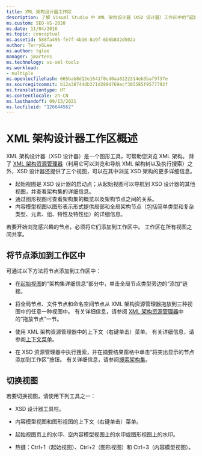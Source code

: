 ```yaml
---
title: XML 架构设计器工作区
description: 了解 Visual Studio 中 XML 架构设计器（XSD 设计器）工作区中的“起始”、“图形”和“内容模型”视图。
ms.custom: SEO-VS-2020
ms.date: 11/04/2016
ms.topic: conceptual
ms.assetid: 588fa495-fe7f-4b16-8a9f-6b6b8d2d502a
author: TerryGLee
ms.author: tglee
manager: jmartens
ms.technology: vs-xml-tools
ms.workload:
- multiple
ms.openlocfilehash: 665bab8d12e1641f0cd0aa8222314eb3baf9f37e
ms.sourcegitcommit: b12a38744db371d2894769ecf305585f9577792f
ms.translationtype: HT
ms.contentlocale: zh-CN
ms.lasthandoff: 09/13/2021
ms.locfileid: "126644562"
---
```

# <a name="xml-schema-designer-workspace-views"></a>XML 架构设计器工作区概述

XML 架构设计器（XSD 设计器）是一个图形工具，可帮助您浏览 XML 架构。 除了 [XML 架构资源管理器](../xml-tools/xml-schema-explorer.md)（利用它可以浏览和导航 XML 架构树以及执行搜索）之外，XSD 设计器还提供了三个视图，可以在其中浏览 XSD 架构的更多详细信息。

- 起始视图是 XSD 设计器的启动点；从起始视图可以导航到 XSD 设计器的其他视图，并查看架构集的详细信息。
- 通过图形视图可查看架构集的概览以及架构节点之间的关系。
- 内容模型视图以图形表示形式提供局部和全局架构节点（包括简单类型和复杂类型、元素、组、特性及特性组）的详细信息。

若要开始浏览感兴趣的节点，必须将它们添加到工作区中。 工作区在所有视图之间共享。

## <a name="add-nodes-to-the-workspace"></a>将节点添加到工作区中

可通过以下方法将节点添加到工作区中：

- 在[起始视图](../xml-tools/start-view.md)的“架构集详细信息”部分中，单击全局节点类型旁边的“添加”链接。

- 将全局节点、文件节点和命名空间节点从 XML 架构资源管理器拖放到三种视图中的任意一种视图中。 有关详细信息，请参阅 [XML 架构资源管理器](../xml-tools/xml-schema-explorer.md)中的“拖放节点”一节。

- 使用 XML 架构资源管理器中的上下文（右键单击）菜单。 有关详细信息，请参阅[上下文菜单](../xml-tools/context-menus-xml-schema-explorer.md)。

- 在 XSD 资源管理器中执行搜索，并在摘要结果窗格中单击“将突出显示的节点添加到工作区”按钮。 有关详细信息，请参阅[搜索架构集](../xml-tools/searching-the-schema-set.md)。

## <a name="switch-views"></a>切换视图

若要切换视图，请使用下列工具之一：

- XSD 设计器工具栏。

- 内容模型视图和图形视图的上下文（右键单击）菜单。

- 起始视图页上的水印、空内容模型视图上的水印或图形视图上的水印。

- 热键：Ctrl+1（起始视图）、Ctrl+2（图形视图）和 Ctrl+3（内容模型视图）。
